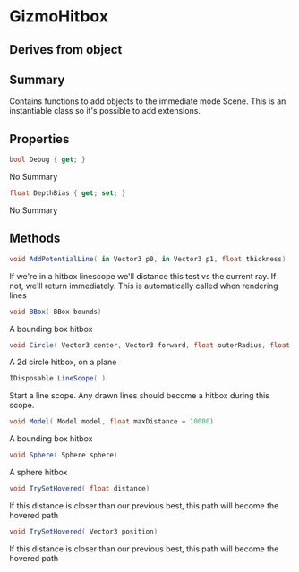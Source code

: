 # GizmoHitbox

## Derives from object

## Summary

Contains functions to add objects to the immediate mode Scene. This
is an instantiable class so it's possible to add extensions.
## Properties

```c#
bool Debug { get; } 
```
No Summary
```c#
float DepthBias { get; set; } 
```
No Summary
## Methods

```c#
void AddPotentialLine( in Vector3 p0, in Vector3 p1, float thickness) 
```
If we're in a hitbox linescope we'll distance this test vs the current ray. If
not, we'll return immediately.
This is automatically called when rendering lines
```c#
void BBox( BBox bounds) 
```
A bounding box hitbox
```c#
void Circle( Vector3 center, Vector3 forward, float outerRadius, float innerRadius = 0) 
```
A 2d circle hitbox, on a plane
```c#
IDisposable LineScope( ) 
```
Start a line scope. Any drawn lines should become a hitbox during this scope.
```c#
void Model( Model model, float maxDistance = 10000) 
```
A bounding box hitbox
```c#
void Sphere( Sphere sphere) 
```
A sphere hitbox
```c#
void TrySetHovered( float distance) 
```
If this distance is closer than our previous best, this path will become the hovered path
```c#
void TrySetHovered( Vector3 position) 
```
If this distance is closer than our previous best, this path will become the hovered path
